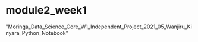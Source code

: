 # module2_week1
"Moringa_Data_Science_Core_W1_Independent_Project_2021_05_Wanjiru_Kinyara_Python_Notebook"
